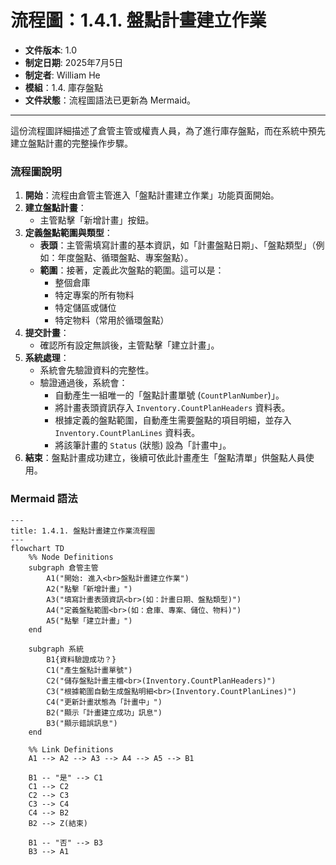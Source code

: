 # 流程圖：1.4.1. 盤點計畫建立作業

* **文件版本**: 1.0
* **制定日期**: 2025年7月5日
* **制定者**: William He
* **模組**：1.4. 庫存盤點
* **文件狀態**：流程圖語法已更新為 Mermaid。

---

這份流程圖詳細描述了倉管主管或權責人員，為了進行庫存盤點，而在系統中預先建立盤點計畫的完整操作步驟。

### 流程圖說明

1.  **開始**：流程由倉管主管進入「盤點計畫建立作業」功能頁面開始。
2.  **建立盤點計畫**：
    * 主管點擊「新增計畫」按鈕。
3.  **定義盤點範圍與類型**：
    * **表頭**：主管需填寫計畫的基本資訊，如「計畫盤點日期」、「盤點類型」（例如：年度盤點、循環盤點、專案盤點）。
    * **範圍**：接著，定義此次盤點的範圍。這可以是：
        * 整個倉庫
        * 特定專案的所有物料
        * 特定儲區或儲位
        * 特定物料（常用於循環盤點）
4.  **提交計畫**：
    * 確認所有設定無誤後，主管點擊「建立計畫」。
5.  **系統處理**：
    * 系統會先驗證資料的完整性。
    * 驗證通過後，系統會：
        * 自動產生一組唯一的「盤點計畫單號 (`CountPlanNumber`)」。
        * 將計畫表頭資訊存入 `Inventory.CountPlanHeaders` 資料表。
        * 根據定義的盤點範圍，自動產生需要盤點的項目明細，並存入 `Inventory.CountPlanLines` 資料表。
        * 將該筆計畫的 `Status` (狀態) 設為「計畫中」。
6.  **結束**：盤點計畫成功建立，後續可依此計畫產生「盤點清單」供盤點人員使用。

### Mermaid 語法

```mermaid
---
title: 1.4.1. 盤點計畫建立作業流程圖
---
flowchart TD
    %% Node Definitions
    subgraph 倉管主管
        A1("開始: 進入<br>盤點計畫建立作業")
        A2("點擊「新增計畫」")
        A3("填寫計畫表頭資訊<br>(如：計畫日期、盤點類型)")
        A4("定義盤點範圍<br>(如：倉庫、專案、儲位、物料)")
        A5("點擊「建立計畫」")
    end

    subgraph 系統
        B1{資料驗證成功？}
        C1("產生盤點計畫單號")
        C2("儲存盤點計畫主檔<br>(Inventory.CountPlanHeaders)")
        C3("根據範圍自動生成盤點明細<br>(Inventory.CountPlanLines)")
        C4("更新計畫狀態為「計畫中」")
        B2("顯示「計畫建立成功」訊息")
        B3("顯示錯誤訊息")
    end

    %% Link Definitions
    A1 --> A2 --> A3 --> A4 --> A5 --> B1
    
    B1 -- "是" --> C1
    C1 --> C2
    C2 --> C3
    C3 --> C4
    C4 --> B2
    B2 --> Z(結束)
    
    B1 -- "否" --> B3
    B3 --> A1